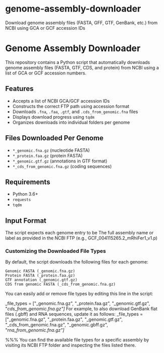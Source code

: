 # genome-assembly-downloader
Download genome assembly files (FASTA, GFF, GTF, GenBank, etc.) from NCBI using GCA or GCF accession IDs

# Genome Assembly Downloader

This repository contains a Python script that automatically downloads genome assembly files (FASTA, GTF, CDS, and protein) from NCBI using a list of GCA or GCF accession numbers.

## Features

- Accepts a list of NCBI GCA/GCF accession IDs
- Constructs the correct FTP path using accession format
- Downloads `.fna`, `.faa`, `.gtf`, and `.cds_from_genomic.fna` files
- Displays download progress using `tqdm`
- Organizes downloads into individual folders per genome

## Files Downloaded Per Genome

- `*_genomic.fna.gz` (nucleotide FASTA)
- `*_protein.faa.gz` (protein FASTA)
- `*_genomic.gtf.gz` (annotations in GTF format)
- `*_cds_from_genomic.fna.gz` (coding sequences)

##  Requirements

- Python 3.6+
- `requests`
- `tqdm`

## Input Format
The script expects each genome entry to be 
The full assembly name or label as provided in the NCBI FTP (e.g., GCF_004115265.2_mRhiFer1_v1.p)

### Customizing the Downloaded File Types
By default, the script downloads the following files for each genome:

    Genomic FASTA (_genomic.fna.gz)
    Protein FASTA (_protein.faa.gz)
    GTF annotation (_genomic.gtf.gz)
    CDS from genomic FASTA (_cds_from_genomic.fna.gz)

You can easily add or remove file types by editing this line in the script:

_file_types = ["_genomic.fna.gz", "_protein.faa.gz", "_genomic.gtf.gz", "_cds_from_genomic.fna.gz"]_
For example, to also download GenBank flat files (.gbff) and RNA sequences, update it as follows:
_file_types = ["_genomic.fna.gz", "_protein.faa.gz", "_genomic.gtf.gz", "_cds_from_genomic.fna.gz", "_genomic.gbff.gz", "_rna_from_genomic.fna.gz"]_

 %%% You can find the available file types for a specific assembly by visiting its NCBI FTP folder and inspecting the files listed there.


